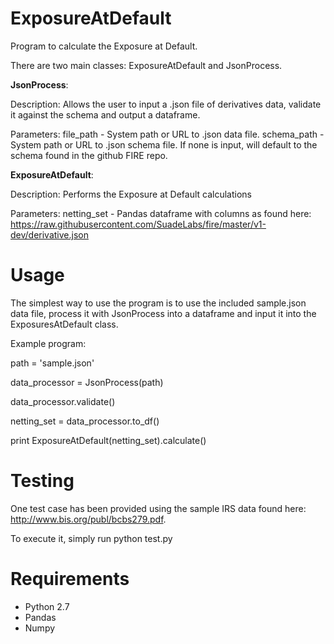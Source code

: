 # ExposureAtDefault
Program to calculate the Exposure at Default.

There are two main classes: ExposureAtDefault and JsonProcess. 

**JsonProcess**:

Description: Allows the user to input a .json file of derivatives data, validate it against the schema and output a dataframe.

Parameters: file_path - System path or URL to .json data file.
            schema_path - System path or URL to .json schema file. If none is input, will default to the schema found in the github FIRE repo.
            
**ExposureAtDefault**:

Description: Performs the Exposure at Default calculations

Parameters: netting_set - Pandas dataframe with columns as found here: https://raw.githubusercontent.com/SuadeLabs/fire/master/v1-dev/derivative.json

# Usage 

The simplest way to use the program is to use the included sample.json data file, process it with JsonProcess into a dataframe and input it into the ExposuresAtDefault class.

Example program: 

path = 'sample.json'

data_processor = JsonProcess(path)

data_processor.validate() 

netting_set = data_processor.to_df()

print ExposureAtDefault(netting_set).calculate()

# Testing 

One test case has been provided using the sample IRS data found here: http://www.bis.org/publ/bcbs279.pdf.

To execute it, simply run python test.py

# Requirements

* Python 2.7
* Pandas
* Numpy 
